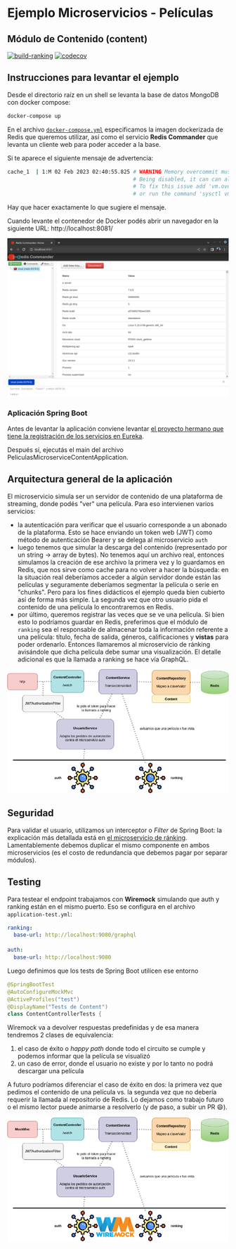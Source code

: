 
# Ejemplo Microservicios - Películas

## Módulo de Contenido (content)

[![build-ranking](https://github.com/uqbar-project/eg-peliculas-microservicios/actions/workflows/build-ranking.yml/badge.svg)](https://github.com/uqbar-project/eg-peliculas-microservicios/actions/workflows/build-ranking.yml) [![codecov](https://codecov.io/gh/uqbar-project/eg-peliculas-microservicios/branch/master/graph/badge.svg?token=VGXucKfbqn&flag=content)](https://codecov.io/gh/uqbar-project/eg-peliculas-microservicios)


## Instrucciones para levantar el ejemplo

Desde el directorio raíz en un shell se levanta la base de datos MongoDB con docker compose:

```bash
docker-compose up
```

En el archivo [`docker-compose.yml`](./docker-compose.yml) especificamos la imagen dockerizada de Redis que queremos utilizar, así como el servicio **Redis Commander** que levanta un cliente web para poder acceder a la base.

Si te aparece el siguiente mensaje de advertencia:

```bash
cache_1  | 1:M 02 Feb 2023 02:40:55.825 # WARNING Memory overcommit must be enabled! Without it, a background save or replication may fail under low memory condition. 
                                        # Being disabled, it can can also cause failures without low memory condition, see https://github.com/jemalloc/jemalloc/issues/1328. 
                                        # To fix this issue add 'vm.overcommit_memory = 1' to /etc/sysctl.conf and then reboot 
                                        # or run the command 'sysctl vm.overcommit_memory=1' for this to take effect.
```

Hay que hacer exactamente lo que sugiere el mensaje.

Cuando levante el contenedor de Docker podés abrir un navegador en la siguiente URL: http://localhost:8081/

![Redis Commander](./images/redisCommander.png)

### Aplicación Spring Boot

Antes de levantar la aplicación conviene levantar [el proyecto hermano que tiene la registración de los servicios en Eureka](../peliculas-microservice-registry/README.md).

Después sí, ejecutás el main del archivo PeliculasMicroserviceContentApplication.

## Arquitectura general de la aplicación

El microservicio simula ser un servidor de contenido de una plataforma de streaming, donde podés "ver" una película. Para eso intervienen varios servicios:

- la autenticación para verificar que el usuario corresponde a un abonado de la plataforma. Esto se hace enviando un token web (JWT) como método de autenticación Bearer y se delega al microservicio `auth`
- luego tenemos que simular la descarga del contenido (representado por un string -> array de bytes). No tenemos aquí un archivo real, entonces simulamos la creación de ese archivo la primera vez y lo guardamos en Redis, que nos sirve como cache para no volver a hacer la búsqueda: en la situación real deberíamos acceder a algún servidor donde están las películas y seguramente deberíamos segmentar la película o serie en "chunks". Pero para los fines didácticos el ejemplo queda bien cubierto así de forma más simple. La segunda vez que otro usuario pida el contenido de una película lo encontraremos en Redis.
- por último, queremos registrar las veces que se ve una película. Si bien esto lo podríamos guardar en Redis, preferimos que el módulo de `ranking` sea el responsable de almacenar toda la información referente a una película: título, fecha de salida, géneros, calificaciones y **vistas** para poder ordenarlo. Entonces llamaremos al microservicio de ránking avisándole que dicha película debe sumar una visualización. El detalle adicional es que la llamada a ranking se hace vía GraphQL.

![content architecture](./images/contentArchitecture.png)

## Seguridad

Para validar el usuario, utilizamos un interceptor o _Filter_ de Spring Boot: la explicación más detallada está en [el microservicio de ránking](../peliculas-microservice-ranking/README.md). Lamentablemente debemos duplicar el mismo componente en ambos microservicios (es el costo de redundancia que debemos pagar por separar módulos).

## Testing

Para testear el endpoint trabajamos con **Wiremock** simulando que auth y ranking están en el mismo puerto. Eso se configura en el archivo `application-test.yml`:

```yml
ranking:
  base-url: http://localhost:9080/graphql

auth:
  base-url: http://localhost:9080
```

Luego definimos que los tests de Spring Boot utilicen ese entorno

```kt
@SpringBootTest
@AutoConfigureMockMvc
@ActiveProfiles("test")
@DisplayName("Tests de Content")
class ContentControllerTests {
```

Wiremock va a devolver respuestas predefinidas y de esa manera tendremos 2 clases de equivalencia:

1. el caso de éxito o _happy path_ donde todo el circuito se cumple y podemos informar que la película se visualizó
2. un caso de error, donde el usuario no existe y por lo tanto no podrá descargar una película

A futuro podríamos diferenciar el caso de éxito en dos: la primera vez que pedimos el contenido de una película vs. la segunda vez que no debería requerir la llamada al repositorio de Redis. Lo dejamos como trabajo futuro o el mismo lector puede animarse a resolverlo (y de paso, a subir un PR :smile:).

![test architecture](./images/testArchitecture.png)


